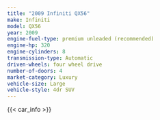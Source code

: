 ```yaml
---
title: "2009 Infiniti QX56"
make: Infiniti
model: QX56
year: 2009
engine-fuel-type: premium unleaded (recommended)
engine-hp: 320
engine-cylinders: 8
transmission-type: Automatic
driven-wheels: four wheel drive
number-of-doors: 4
market-category: Luxury
vehicle-size: Large
vehicle-style: 4dr SUV
---
```


{{< car_info >}}
